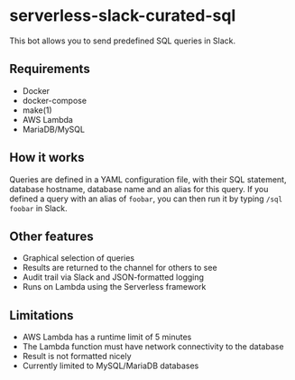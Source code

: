 # serverless-slack-curated-sql

This bot allows you to send predefined SQL queries in Slack.

## Requirements

  * Docker
  * docker-compose
  * make(1)
  * AWS Lambda
  * MariaDB/MySQL

## How it works

Queries are defined in a YAML configuration file, with their SQL statement, database hostname, database name and an alias for this query. If you defined a query with an alias of `foobar`, you can then run it by typing `/sql foobar` in Slack.

## Other features

  * Graphical selection of queries
  * Results are returned to the channel for others to see
  * Audit trail via Slack and JSON-formatted logging
  * Runs on Lambda using the Serverless framework

## Limitations

  * AWS Lambda has a runtime limit of 5 minutes
  * The Lambda function must have network connectivity to the database
  * Result is not formatted nicely
  * Currently limited to MySQL/MariaDB databases
